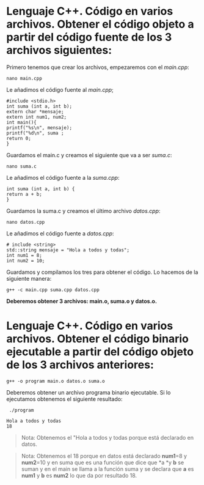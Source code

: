 # Lenguaje C++. Código en varios archivos. Obtener el código objeto a partir del código fuente de los 3 archivos siguientes:

Primero tenemos que crear los archivos, empezaremos con el *main.cpp*:
~~~~
nano main.cpp
~~~~
Le añadimos el código fuente al *main.cpp*;
~~~~
#include <stdio.h>
int suma (int a, int b);
extern char *mensaje;
extern int num1, num2;
int main(){
printf("%s\n", mensaje);
printf("%d\n", suma ;
return 0;
}
~~~~
Guardamos el main.c y creamos el siguiente que va a ser *suma.c*:
~~~~
nano suma.c
~~~~
Le añadimos el código fuente a la *suma.cpp*:
~~~~
int suma (int a, int b) {
return a + b;
}
~~~~
Guardamos la suma.c y creamos el último archivo *datos.cpp*:
~~~~
nano datos.cpp
~~~~
Le añadimos el código fuente a *datos.cpp*:
~~~~
# include <string>
std::string mensaje = "Hola a todos y todas";
int num1 = 8;
int num2 = 10;
~~~~
Guardamos y compilamos los tres para obtener el código. Lo hacemos de la siguiente manera:
~~~~
g++ -c main.cpp suma.cpp datos.cpp
~~~~
**Deberemos obtener 3 archivos: main.o, suma.o y datos.o.**

# Lenguaje C++. Código en varios archivos. Obtener el código binario ejecutable a partir del código objeto de los 3 archivos anteriores:

~~~~
g++ -o program main.o datos.o suma.o
~~~~
Deberemos obtener un archivo programa binario ejecutable. Si lo ejecutamos
obtenemos el siguiente resultado:
~~~~
 ./program
~~~~
~~~~
Hola a todos y todas
18
~~~~
> Nota: Obtenemos el "Hola a todos y todas porque está declarado en datos.

> Nota: Obtenemos el 18 porque en datos está declarado **num1**=8 y **num2**=10 y en suma que es una función que dice que *a *y **b** se suman y en el main se llama a la función suma y se declara que **a** es **num1** y **b** es **num2** lo que da por resultado 18.
